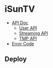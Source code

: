 # iSunTV #

* [API Doc](https://bitbucket.org/tidenet/isuntv-gateway/wiki/browse/API_Doc)
    * [User API](https://bitbucket.org/tidenet/isuntv-gateway/wiki/API_Doc/Stream_API(no.1XX))
    * [Streaming API](https://bitbucket.org/tidenet/isuntv-gateway/wiki/API_Doc/Stream_API(no.1XX))
    * [TMP API](https://bitbucket.org/tidenet/isuntv-gateway/wiki/API_Doc/TMP_API(no.1XXX))
* [Error Code](https://bitbucket.org/tidenet/isuntv-gateway/wiki/Error)

## Deploy ##